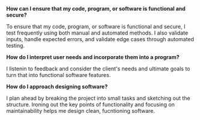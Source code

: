 **How can I ensure that my code, program, or software is functional and secure?**

To ensure that my code, program, or software is functional and secure, I test frequently using both manual and automated methods. I also validate inputs, handle expected errors, and validate edge cases through automated testing.

**How do I interpret user needs and incorporate them into a program?**

I listenin to feedback and consider the client's needs and ultimate goals to turn that into functional software features. 

**How do I approach designing software?**

I plan ahead by breaking the project into small tasks and sketching out the structure. Ironing out the key points of functionality and focusing on maintainability helps me design clean, fucntioning software.

